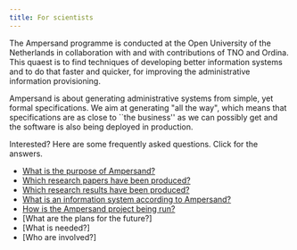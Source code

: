 ```yaml
---
title: For scientists
---
```

The Ampersand programme is conducted at the Open University of the Netherlands in collaboration with and with contributions of TNO and Ordina.
This quaest is to find techniques of developing better information systems and to do that faster and quicker, for improving the administrative information provisioning.

Ampersand is about generating administrative systems from simple, yet formal specifications.
We aim at generating "all the way", which means that specifications are as close to ``the business'' as we can possibly get and the software is also being deployed in production.

Interested? Here are some frequently asked questions. Click for the answers.
* [What is the purpose of Ampersand?](./1-interested-visitor.md#whyAmpersand)
* [Which research papers have been produced?](./research#Publications)
* [Which research results have been produced?](/ampersand/research#Results)
* [What is an information system according to Ampersand?](/ampersand/conceptual/theory.md)
* [How is the Ampersand project being run?](/ampersand/governance/)
* [What are the plans for the future?]
* [What is needed?]
* [Who are involved?]
